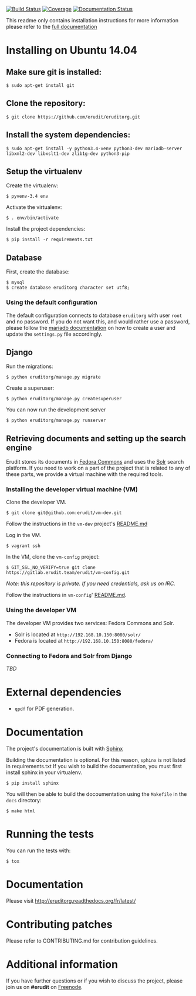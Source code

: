 [![Build Status](https://secure.travis-ci.org/erudit/eruditorg.svg?branch=master)](https://secure.travis-ci.org/erudit/eruditorg?branch=master)
[![Coverage](https://codecov.io/github/erudit/eruditorg/coverage.svg?branch=master)](https://codecov.io/github/erudit/eruditorg?branch=master)
[![Documentation Status](https://readthedocs.org/projects/eruditorg/badge/?version=latest)](http://eruditorg.readthedocs.org/fr/latest/?badge=latest)

This readme only contains installation instructions for more information please refer to the [full documentation](https://eruditorg.readthedocs.org)

# Installing on Ubuntu 14.04

## Make sure git is installed:

  ```
  $ sudo apt-get install git
  ```

## Clone the repository:

  ```
  $ git clone https://github.com/erudit/eruditorg.git
  ```

## Install the system dependencies:

```
$ sudo apt-get install -y python3.4-venv python3-dev mariadb-server libxml2-dev libxslt1-dev zlib1g-dev python3-pip
```

## Setup the virtualenv

Create the virtualenv:

```
$ pyvenv-3.4 env
```

Activate the virtualenv:

```
$ . env/bin/activate
```

Install the project dependencies:

```
$ pip install -r requirements.txt
```

## Database

First, create the database:

```
$ mysql
$ create database eruditorg character set utf8;
```

### Using the default configuration

The default configuration connects to database `eruditorg` with user `root` and no password.
If you do not want this, and would rather use a password, please follow the [mariadb documentation](https://mariadb.com/kb/en/mariadb/set-password/) on how to create a user and update the `settings.py` file accordingly.

## Django

Run the migrations:

```
$ python eruditorg/manage.py migrate
```

Create a superuser:

```
$ python eruditorg/manage.py createsuperuser
```

You can now run the development server

```
$ python eruditorg/manage.py runserver
```

## Retrieving documents and setting up the search engine

Erudit stores its documents in [Fedora Commons](http://www.fedorarepository.org/) and uses the [Solr](http://lucene.apache.org/solr/) search platform. If you need to work on a part of the project that is related to any of these parts, we provide a virtual machine with the required tools.

### Installing the developer virtual machine (VM)

Clone the developer VM.

```
$ git clone git@github.com:erudit/vm-dev.git
```

Follow the instructions in the `vm-dev` project's [README.md](https://github.com/erudit/vm-dev/blob/master/README.md)

Log in the VM.

```
$ vagrant ssh
```

In the VM, clone the `vm-config` project:

```
$ GIT_SSL_NO_VERIFY=true git clone https://gitlab.erudit.team/erudit/vm-config.git
```

*Note: this repository is private. If you need credentials, ask us on IRC.*

Follow the instructions in `vm-config`' [README.md](https://gitlab.erudit.team/erudit/vm-config/blob/master/README.md).

### Using the developer VM

The developer VM provides two services: Fedora Commons and Solr.

* Solr is located at `http://192.168.10.150:8080/solr/`
* Fedora is located at `http://192.168.10.150:8080/fedora/`

### Connecting to Fedora and Solr from Django

*TBD*

# External dependencies

* `qpdf` for PDF generation.


# Documentation

The project's documentation is built with [Sphinx](http://www.sphinx-doc.org/)

Building the documentation is optional. For this reason, `sphinx` is not listed in requirements.txt
If you wish to build the documentation, you must first install sphinx in your virtualenv.

  ```
  $ pip install sphinx
  ```

You will then be able to build the docoumentation using the `Makefile` in the `docs` directory:

  ```
  $ make html
  ```

# Running the tests

You can run the tests with:

```
$ tox
```

# Documentation

Please visit http://eruditorg.readthedocs.org/fr/latest/

# Contributing patches

Please refer to CONTRIBUTING.md for contribution guidelines.

# Additional information

If you have further questions or if you wish to discuss the project, please join us on **#erudit** on [Freenode](http://www.freenode.org/).
